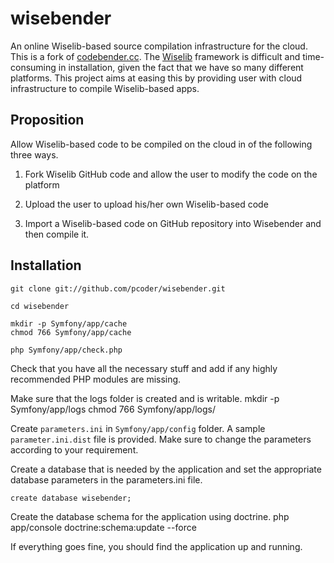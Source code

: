 wisebender
==========

An online Wiselib-based source compilation infrastructure for the cloud. This is a fork of [codebender.cc](www.codebender.cc). The [Wiselib](www.wiselib.org) framework is difficult and time-consuming in installation, given the fact that we have so many different platforms. This project aims at easing this by providing user with cloud infrastructure to compile Wiselib-based apps.


Proposition
-----------

Allow Wiselib-based code to be compiled on the cloud in of the following three ways.

1. Fork Wiselib GitHub code and allow the user to modify the code on the platform

2. Upload the user to upload his/her own Wiselib-based code

3. Import a Wiselib-based code on GitHub repository into Wisebender and then compile it.


Installation
------------

	git clone git://github.com/pcoder/wisebender.git

	cd wisebender

	mkdir -p Symfony/app/cache
	chmod 766 Symfony/app/cache

	php Symfony/app/check.php

Check that you have all the necessary stuff and add if any highly recommended PHP modules are missing.

Make sure that the logs folder is created and is writable.
	mkdir -p Symfony/app/logs
	chmod 766 Symfony/app/logs/

Create `parameters.ini` in `Symfony/app/config` folder. A sample `parameter.ini.dist` file is provided. Make sure to change the parameters according to your requirement.

Create a database that is needed by the application and set the appropriate database parameters in the parameters.ini file.

	create database wisebender;

Create the database schema for the application using doctrine.
	php app/console doctrine:schema:update --force

If everything goes fine, you should find the application up and running.


